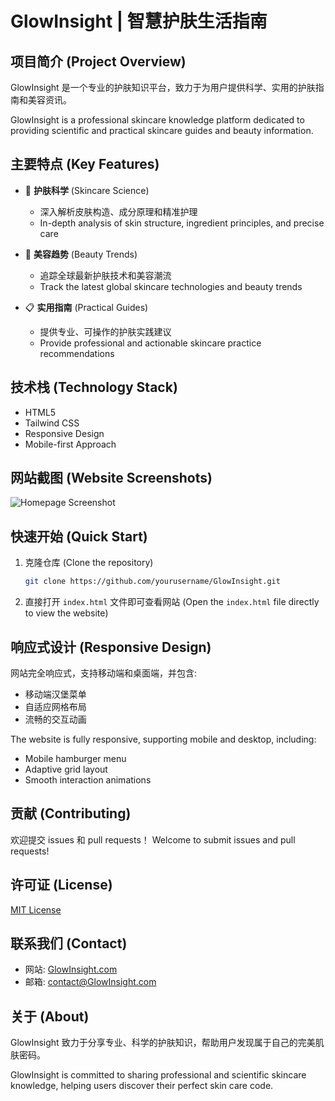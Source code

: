 # GlowInsight | 智慧护肤生活指南

## 项目简介 (Project Overview)

GlowInsight 是一个专业的护肤知识平台，致力于为用户提供科学、实用的护肤指南和美容资讯。

GlowInsight is a professional skincare knowledge platform dedicated to providing scientific and practical skincare guides and beauty information.

## 主要特点 (Key Features)

- 🔬 **护肤科学** (Skincare Science)
  - 深入解析皮肤构造、成分原理和精准护理
  - In-depth analysis of skin structure, ingredient principles, and precise care

- 🌈 **美容趋势** (Beauty Trends)
  - 追踪全球最新护肤技术和美容潮流
  - Track the latest global skincare technologies and beauty trends

- 📋 **实用指南** (Practical Guides)
  - 提供专业、可操作的护肤实践建议
  - Provide professional and actionable skincare practice recommendations

## 技术栈 (Technology Stack)

- HTML5
- Tailwind CSS
- Responsive Design
- Mobile-first Approach

## 网站截图 (Website Screenshots)

![Homepage Screenshot](https://pub-eb4d193b9a814125a65c71bdc18ad5d0.r2.dev/glowinsight.webp)

## 快速开始 (Quick Start)

1. 克隆仓库 (Clone the repository)
   ```bash
   git clone https://github.com/yourusername/GlowInsight.git
   ```

2. 直接打开 `index.html` 文件即可查看网站
   (Open the `index.html` file directly to view the website)

## 响应式设计 (Responsive Design)

网站完全响应式，支持移动端和桌面端，并包含:
- 移动端汉堡菜单
- 自适应网格布局
- 流畅的交互动画

The website is fully responsive, supporting mobile and desktop, including:
- Mobile hamburger menu
- Adaptive grid layout
- Smooth interaction animations

## 贡献 (Contributing)

欢迎提交 issues 和 pull requests！
Welcome to submit issues and pull requests!

## 许可证 (License)

[MIT License](LICENSE)

## 联系我们 (Contact)

- 网站: [GlowInsight.com](https://www.GlowInsight.com)
- 邮箱: contact@GlowInsight.com

## 关于 (About)

GlowInsight 致力于分享专业、科学的护肤知识，帮助用户发现属于自己的完美肌肤密码。

GlowInsight is committed to sharing professional and scientific skincare knowledge, helping users discover their perfect skin care code.
